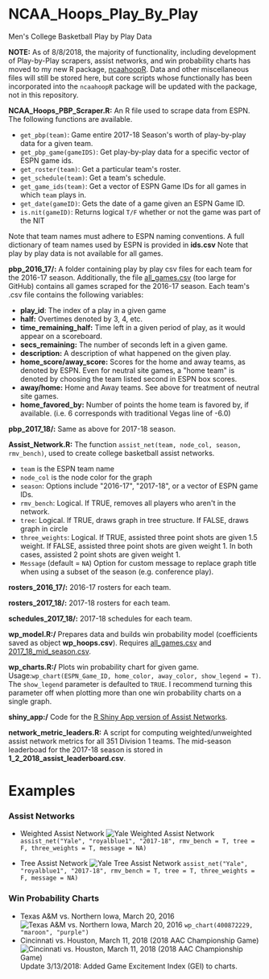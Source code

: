 # NCAA_Hoops_Play_By_Play
Men's College Basketball Play by Play Data

__NOTE:__ As of 8/8/2018, the majority of functionality, including development of Play-by-Play scrapers, assist networks, and 
win probability charts has moved to my new R package, [ncaahoopR](https://github.com/lbenz730/ncaahoopR). Data and other miscellaneous
files will still be stored here, but core scripts whose functionally has been incorporated into the  ```ncaahoopR``` package will be updated with the package, not in this repository.



__NCAA_Hoops_PBP_Scraper.R:__ An R file used to scrape data from ESPN. The following functions are available.

* ```get_pbp(team)```: Game entire 2017-18 Season's worth of play-by-play data for a given team.
* ```get_pbp_game(gameIDS)```:  Get play-by-play data for a specific vector of ESPN game ids. 
* ```get_roster(team)```: Get a particular team's roster. 
* ```get_schedule(team)```: Get a team's schedule.
* ```get_game_ids(team)```: Get a vector of ESPN Game IDs for all games in which ```team``` plays in.
* ```get_date(gameID)```: Gets the date of a game given an ESPN Game ID.
* ```is.nit(gameID)```: Returns logical ```T/F``` whether or not the game was part of the NIT

Note that team names must adhere to ESPN naming conventions. A full dictionary of team names used by ESPN is provided in __ids.csv__  Note that play by play data is not available for all games.

__pbp_2016_17/:__ A folder containing play by play csv files for each team for the 2016-17 season. Additionally, the file [all_games.csv](https://drive.google.com/open?id=0BzSws2ZDOraxbXF0aWNJNmxCdnM) (too large for GitHub) contains all games scraped for the 2016-17 season. Each team's .csv file contains the following variables:
   * __play_id__: The index of a play in a given game
   * __half:__ Overtimes denoted by 3, 4, etc.
   * __time_remaining_half:__ Time left in a given period of play, as it would appear on a scoreboard.
   * __secs_remaining:__ The number of seconds left in a given game.
   * __description:__ A description of what happened on the given play.
   * __home_score/away_score:__ Scores for the home and away teams, as denoted by ESPN. Even for neutral site games, a "home team" is denoted by choosing the team listed second in ESPN box scores.
   * __away/home:__ Home and Away teams. See above for treatment of neutral site games.
   * __home_favored_by:__ Number of points the home team is favored by, if available. (i.e. 6 corresponds with traditional Vegas line of -6.0)
   
__pbp_2017_18/:__ Same as above for 2017-18 season.

__Assist_Network.R:__ The function ```assist_net(team, node_col, season, rmv_bench)```, used to create college basketball assist networks. 
  * ```team``` is the ESPN team name
  * ```node_col``` is the node color for the graph
  * ```season```: Options include "2016-17", "2017-18", or a vector of ESPN game IDs. 
  * ```rmv_bench```: Logical. If TRUE, removes all players who aren't in the network. 
  * ```tree```: Logical. If TRUE, draws graph in tree structure. If FALSE, draws graph in circle
  * ```three_weights```: Logical. If TRUE, assisted three point shots are given 1.5 weight. If FALSE, assisted three point shots are given weight 1. In both cases, assisted 2 point shots are given weight 1. 
  * ```Message``` (default = ```NA```) Option for custom message to replace graph title when using a subset of the season (e.g. conference play).
  
__rosters_2016_17/:__ 2016-17 rosters for each team.

__rosters_2017_18/:__ 2017-18 rosters for each team.

__schedules_2017_18/:__ 2017-18 schedules for each team.

__wp_model.R:/__ Prepares data and builds win probability model (coefficients saved as object __wp_hoops.csv__). Requires [all_games.csv](https://drive.google.com/open?id=0BzSws2ZDOraxbXF0aWNJNmxCdnM) and [2017_18_mid_season.csv](https://drive.google.com/file/d/1b7P-p1loGIghL0zDpzaox255X93Mqgkg/view?usp=sharing).

__wp_charts.R:/__ Plots win probability chart for given game. Usage:```wp_chart(ESPN_Game_ID, home_color, away_color, show_legend = T)```. The ```show_legend``` parameter is defaulted to ```TRUE```. I recommend turning this parameter off when plotting more than one win probability charts on a single graph.

__shiny_app:/__ Code for the [R Shiny App version of Assist Networks](https://lbenz730.shinyapps.io/assist_networks).

__network_metric_leaders.R:__ A script for computing weighted/unweighted assist network metrics for all 351 Division 1 teams. The mid-season leaderboad for the 2017-18 season is stored in __1_2_2018_assist_leaderboard.csv__. 

# Examples
### Assist Networks
* Weighted Assist Network
![Yale Weighted Assist Network](pics/Yale_Weighted_Network.png)
```assist_net("Yale", "royalblue1", "2017-18", rmv_bench = T, tree = F, three_weights = T, message = NA)```

* Tree Assist Network
![Yale Tree Assist Network](pics/Yale_Tree.png)
```assist_net("Yale", "royalblue1", "2017-18", rmv_bench = T, tree = T, three_weights = F, message = NA)```

### Win Probability Charts
* Texas A&M vs. Northern Iowa, March 20, 2016
![Texas A&M vs. Northern Iowa, March 20, 2016](pics/WinProb.png)
```wp_chart(400872229, "maroon", "purple")```
* Cincinnati vs. Houston, March 11, 2018 (2018 AAC Championship Game)
![Cincinnati vs. Houston, March 11, 2018 (2018 AAC Championship Game)](pics/GEI_example.png)
Update 3/13/2018: Added Game Excitement Index (GEI) to charts. 
